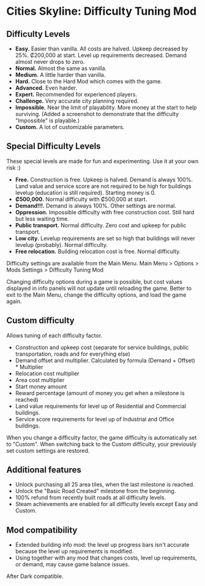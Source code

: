 # Cities Skyline: Difficulty Tuning Mod

## Difficulty Levels
- **Easy.** Easier than vanilla. All costs are halved. Upkeep decreased by 25%. ₡200,000 at start. Level up requirements decreased. Demand almost never drops to zero.
- **Normal.** Almost the same as vanilla.
- **Medium.** A little harder than vanilla.
- **Hard.** Close to the Hard Mod which comes with the game.
- **Advanced.** Even harder.
- **Expert.** Recommended for experienced players.
- **Challenge.** Very accurate city planning required.
- **Impossible.** Near the limit of playability. More money at the start to help surviving. (Added a screenshot to demonstrate that the difficulty "Impossible" is playable.)
- **Custom.** A lot of customizable parameters.

## Special Difficulty Levels
These special levels are made for fun and experimenting. Use it at your own risk :)
- **Free.** Construction is free. Upkeep is halved. Demand is always 100%. Land value and service score are not required to be high for buildings levelup (education is still required). Starting money is 0.
- **₡500,000.** Normal difficulty with ₡500,000 at start.
- **Demand!!!.** Demand is always 100%. Other settings are normal.
- **Oppression.** Impossible difficulty with free construction cost. Still hard but less waiting time.
- **Public transport.** Normal difficulty. Zero cost and upkeep for public transport.
- **Low city.** Levelup requirements are set so high that buildings will never levelup (probably). Normal difficulty.
- **Free relocation.** Building relocation cost is free. Normal difficulty.

Difficulty settings are available from the Main Menu.
Main Menu > Options > Mods Settings > Difficulty Tuning Mod

Changing difficulty options during a game is possible, but cost values displayed in info panels will not update until reloading the game.
Better to exit to the Main Menu, change the difficulty options, and load the game again.

## Custom difficulty
Allows tuning of each difficulty factor.
- Construction and upkeep cost (separate for service buildings, public transportation, roads and for everything else)
- Demand offset and multiplier. Calculated by formula (Demand + Offset) * Multiplier
- Relocation cost multiplier
- Area cost multiplier
- Start money amount
- Reward percentage (amount of money you get when a milestone is reached)
- Land value requirements for level up of Residential and Commercial buildings.
- Service score requirements for level up of Industrial and Office buildings.

When you change a difficulty factor, the game difficulty is automatically set to "Custom".
When switching back to the Custom difficulty, your previously set custom settings are restored.

## Additional features
- Unlock purchasing all 25 area tiles, when the last milestone is reached.
- Unlock the "Basic Road Created" milestone from the beginning.
- 100% refund from recently built roads at all difficulty levels.
- Steam achievements are enabled for all difficulty levels except Easy and Custom.

## Mod compatibility
- Extended building info mod: the level up progress bars isn't accurate because the level up requirements is modified.
- Using together with any mod that changes costs, level up requirements, or demand, may cause game balance issues.

After Dark compatible.
